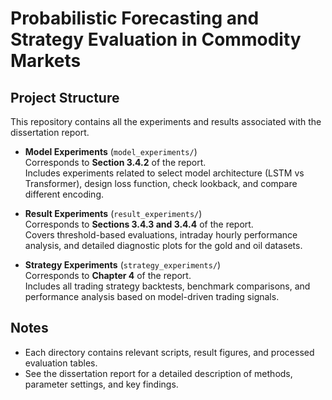 # Probabilistic Forecasting and Strategy Evaluation in Commodity Markets

## Project Structure

This repository contains all the experiments and results associated with the dissertation report.

- **Model Experiments** (`model_experiments/`)  
  Corresponds to **Section 3.4.2** of the report.  
  Includes experiments related to select model architecture (LSTM vs Transformer), design loss function, check lookback, and compare different encoding.

- **Result Experiments** (`result_experiments/`)  
  Corresponds to **Sections 3.4.3 and 3.4.4** of the report.  
  Covers threshold-based evaluations, intraday hourly performance analysis, and detailed diagnostic plots for the gold and oil datasets.

- **Strategy Experiments** (`strategy_experiments/`)  
  Corresponds to **Chapter 4** of the report.  
  Includes all trading strategy backtests, benchmark comparisons, and performance analysis based on model-driven trading signals.

## Notes

- Each directory contains relevant scripts, result figures, and processed evaluation tables.
- See the dissertation report for a detailed description of methods, parameter settings, and key findings.

